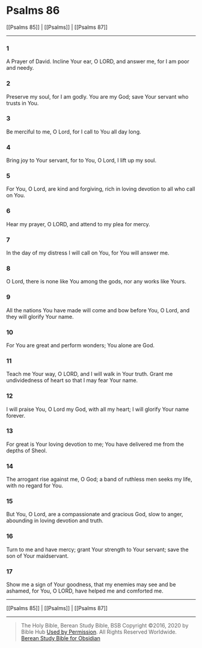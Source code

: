 # Psalms 86

[[Psalms 85]] | [[Psalms]] | [[Psalms 87]]

---

### 1
A Prayer of David. Incline Your ear, O LORD, and answer me, for I am poor and needy.

### 2
Preserve my soul, for I am godly. You are my God; save Your servant who trusts in You.

### 3
Be merciful to me, O Lord, for I call to You all day long.

### 4
Bring joy to Your servant, for to You, O Lord, I lift up my soul.

### 5
For You, O Lord, are kind and forgiving, rich in loving devotion to all who call on You.

### 6
Hear my prayer, O LORD, and attend to my plea for mercy.

### 7
In the day of my distress I will call on You, for You will answer me.

### 8
O Lord, there is none like You among the gods, nor any works like Yours.

### 9
All the nations You have made will come and bow before You, O Lord, and they will glorify Your name.

### 10
For You are great and perform wonders; You alone are God.

### 11
Teach me Your way, O LORD, and I will walk in Your truth. Grant me undividedness of heart so that I may fear Your name.

### 12
I will praise You, O Lord my God, with all my heart; I will glorify Your name forever.

### 13
For great is Your loving devotion to me; You have delivered me from the depths of Sheol.

### 14
The arrogant rise against me, O God; a band of ruthless men seeks my life, with no regard for You.

### 15
But You, O Lord, are a compassionate and gracious God, slow to anger, abounding in loving devotion and truth.

### 16
Turn to me and have mercy; grant Your strength to Your servant; save the son of Your maidservant.

### 17
Show me a sign of Your goodness, that my enemies may see and be ashamed, for You, O LORD, have helped me and comforted me.

---

[[Psalms 85]] | [[Psalms]] | [[Psalms 87]]

---

> The Holy Bible, Berean Study Bible, BSB
> Copyright &copy;2016, 2020 by Bible Hub
> [Used by Permission](https://berean.bible/terms.htm). All Rights Reserved Worldwide.
> [Berean Study Bible for Obsidian](https://github.com/gapmiss/berean-study-bible-for-obsidian)</small>

